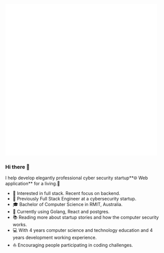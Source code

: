 ![](https://github.com/s3638498/s3638498/blob/master/profile.gif)
### Hi there 👋
I help develop elegantly professional cyber security startup**🌐 Web application** for a living.🌈    

* 🧐   Interested in full stack. Recent focus on backend.
* 💼   Previously Full Stack Engineer at a cybersecurity startup.
* 🎓   Bachelor of Computer Science in RMIT, Australia.
* 🌱   Currently using Golang, React and postgres.
* 📚   Reading more about startup stories and how the computer security works.
* 💻   With 4 years computer science and technology education and 4 years development working experience.
* ⛵   Encouraging people participating in coding challenges.
